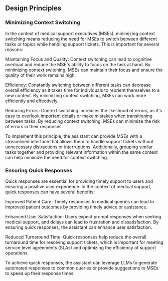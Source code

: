 ## Design Principles

### Minimizing Context Switching
In the context of medical support executives (MSEs), minimizing context switching means reducing the need for MSEs to switch between different tasks or topics while handling support tickets. This is important for several reasons:

Maintaining Focus and Quality: Context switching can lead to cognitive overload and reduce the MSE's ability to focus on the task at hand. By minimizing context switching, MSEs can maintain their focus and ensure the quality of their work remains high.

Efficiency: Constantly switching between different tasks can decrease overall efficiency as it takes time for individuals to reorient themselves to a new context. By minimizing context switching, MSEs can work more efficiently and effectively.

Reducing Errors: Context switching increases the likelihood of errors, as it's easy to overlook important details or make mistakes when transitioning between tasks. By reducing context switching, MSEs can minimize the risk of errors in their responses.

To implement this principle, the assistant can provide MSEs with a streamlined interface that allows them to handle support tickets without unnecessary distractions or interruptions. Additionally, grouping similar tasks together and providing relevant information within the same context can help minimize the need for context switching.

### Ensuring Quick Responses
Quick responses are essential for providing timely support to users and ensuring a positive user experience. In the context of medical support, quick responses can have several benefits:

Improved Patient Care: Timely responses to medical queries can lead to improved patient outcomes by providing timely advice or assistance.

Enhanced User Satisfaction: Users expect prompt responses when seeking medical support, and delays can lead to frustration and dissatisfaction. By ensuring quick responses, the assistant can enhance user satisfaction.

Reduced Turnaround Time: Quick responses help reduce the overall turnaround time for resolving support tickets, which is important for meeting service level agreements (SLAs) and optimizing the efficiency of support operations.

To achieve quick responses, the assistant can leverage LLMs to generate automated responses to common queries or provide suggestions to MSEs to speed up their response times. 
